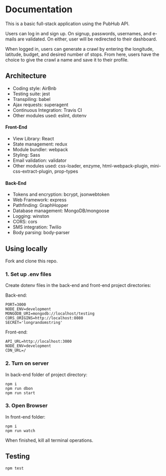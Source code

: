 # Documentation

This is a basic full-stack application using the PubHub API.

Users can log in and sign up. On signup, passwords, usernames, and e-mails are validated. On either, user will be redirected to their dashboard.

When logged in, users can generate a crawl by entering the longitude, latitude, budget, and desired number of stops. From here, users have the choice to give the crawl a name and save it  to their profile.

## Architecture
- Coding style: AirBnb
- Testing suite: jest
- Transpiling: babel
- Ajax requests: superagent
- Continuous Integration: Travis CI
- Other modules used: eslint, dotenv

#### Front-End
- View Library: React
- State management: redux
- Module bundler: webpack
- Styling: Sass
- Email validation: validator
- Other modules used: css-loader, enzyme, html-webpack-plugin, mini-css-extract-plugin, prop-types

#### Back-End
- Tokens and encryption: bcrypt, jsonwebtoken
- Web Framework: express
- Pathfinding: GraphHopper
- Database management: MongoDB/mongoose
- Logging: winston
- CORS: cors
- SMS integration: Twilio
- Body parsing: body-parser

## Using locally

Fork and clone this repo.

### 1. Set up .env files
Create dotenv files in the back-end and front-end project directories:

Back-end:

    PORT=3000
    NODE_ENV=development
    MONGODB_URI=mongodb://localhost/testing
    CORS_ORIGINS=http://localhost:8080
    SECRET='longrandomstring'
    
Front-end:

    API_URL=http://localhost:3000
    NODE_ENV=development
    CDN_URL=/

### 2. Turn on server
In back-end folder of project directory:

    npm i
    npm run dbon
    npm run start

### 3. Open Browser
In front-end folder:

    npm i
    npm run watch
    
When finished, kill all terminal operations.

## Testing

    npm test
